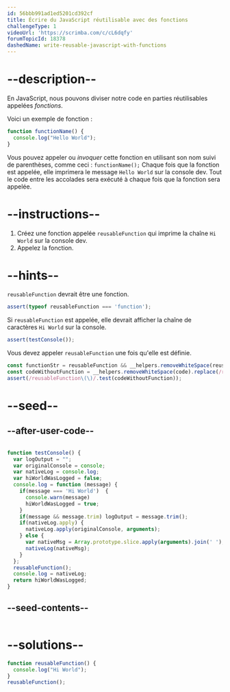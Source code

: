 ```yaml
---
id: 56bbb991ad1ed5201cd392cf
title: Écrire du JavaScript réutilisable avec des fonctions
challengeType: 1
videoUrl: 'https://scrimba.com/c/cL6dqfy'
forumTopicId: 18378
dashedName: write-reusable-javascript-with-functions
---
```


# --description--

En JavaScript, nous pouvons diviser notre code en parties réutilisables appelées <dfn>fonctions</dfn>.

Voici un exemple de fonction :

```js
function functionName() {
  console.log("Hello World");
}
```

Vous pouvez appeler ou <dfn>invoquer</dfn> cette fonction en utilisant son nom suivi de parenthèses, comme ceci : `functionName();` Chaque fois que la fonction est appelée, elle imprimera le message `Hello World` sur la console dev. Tout le code entre les accolades sera exécuté à chaque fois que la fonction sera appelée.

# --instructions--

<ol>
  <li>
    Créez une fonction appelée  <code>reusableFunction</code> qui imprime la chaîne <code>Hi World</code> sur la console dev.
  </li>
  <li>
    Appelez la fonction.
  </li>
</ol>

# --hints--

`reusableFunction` devrait être une fonction.

```js
assert(typeof reusableFunction === 'function');
```

Si `reusableFunction` est appelée, elle devrait afficher la chaîne de caractères `Hi World` sur la console.

```js
assert(testConsole());
```

Vous devez appeler `reusableFunction` une fois qu'elle est définie.

```js
const functionStr = reusableFunction && __helpers.removeWhiteSpace(reusableFunction.toString());
const codeWithoutFunction = __helpers.removeWhiteSpace(code).replace(/reusableFunction\(\)\{/g, '');
assert(/reusableFunction\(\)/.test(codeWithoutFunction));
```

# --seed--

## --after-user-code--

```js

function testConsole() {
  var logOutput = "";
  var originalConsole = console;
  var nativeLog = console.log;
  var hiWorldWasLogged = false;
  console.log = function (message) {
    if(message === 'Hi World')  {
      console.warn(message)
      hiWorldWasLogged = true;
    }
    if(message && message.trim) logOutput = message.trim();
    if(nativeLog.apply) {
      nativeLog.apply(originalConsole, arguments);
    } else {
      var nativeMsg = Array.prototype.slice.apply(arguments).join(' ');
      nativeLog(nativeMsg);
    }
  };
  reusableFunction();
  console.log = nativeLog;
  return hiWorldWasLogged;
}

```

## --seed-contents--

```js

```

# --solutions--

```js
function reusableFunction() {
  console.log("Hi World");
}
reusableFunction();
```
